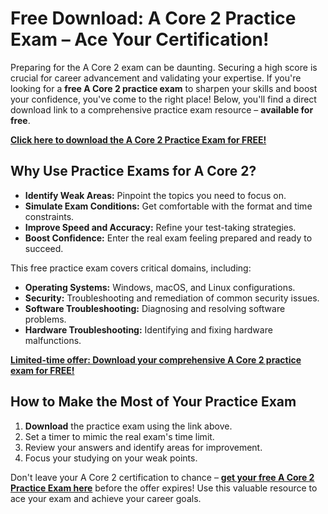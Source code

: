# Free Download: A Core 2 Practice Exam – Ace Your Certification!

Preparing for the A Core 2 exam can be daunting. Securing a high score is crucial for career advancement and validating your expertise. If you're looking for a **free A Core 2 practice exam** to sharpen your skills and boost your confidence, you've come to the right place! Below, you'll find a direct download link to a comprehensive practice exam resource – **available for free**.

[**Click here to download the A Core 2 Practice Exam for FREE!**](https://udemywork.com/a-core-2-practice-exam)

## Why Use Practice Exams for A Core 2?

*   **Identify Weak Areas:** Pinpoint the topics you need to focus on.
*   **Simulate Exam Conditions:** Get comfortable with the format and time constraints.
*   **Improve Speed and Accuracy:** Refine your test-taking strategies.
*   **Boost Confidence:** Enter the real exam feeling prepared and ready to succeed.

This free practice exam covers critical domains, including:

*   **Operating Systems:** Windows, macOS, and Linux configurations.
*   **Security:** Troubleshooting and remediation of common security issues.
*   **Software Troubleshooting:** Diagnosing and resolving software problems.
*   **Hardware Troubleshooting:** Identifying and fixing hardware malfunctions.

[**Limited-time offer: Download your comprehensive A Core 2 practice exam for FREE!**](https://udemywork.com/a-core-2-practice-exam)

## How to Make the Most of Your Practice Exam

1.  **Download** the practice exam using the link above.
2.  Set a timer to mimic the real exam's time limit.
3.  Review your answers and identify areas for improvement.
4.  Focus your studying on your weak points.

Don't leave your A Core 2 certification to chance – **[get your free A Core 2 Practice Exam here](https://udemywork.com/a-core-2-practice-exam)** before the offer expires! Use this valuable resource to ace your exam and achieve your career goals.
